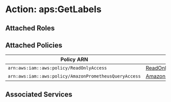 # Action: aps:GetLabels

## Attached Roles

## Attached Policies

| Policy ARN | Policy Name |
|------------|-------------|
| `arn:aws:iam::aws:policy/ReadOnlyAccess` | [ReadOnlyAccess](../policies.md#readonlyaccess) |
| `arn:aws:iam::aws:policy/AmazonPrometheusQueryAccess` | [AmazonPrometheusQueryAccess](../policies.md#amazonprometheusqueryaccess) |

## Associated Services

